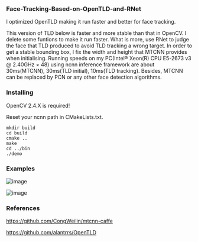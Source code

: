### Face-Tracking-Based-on-OpenTLD-and-RNet

I optimized OpenTLD making it run faster and better for face tracking.

This version of TLD below is faster and more stable than that in OpenCV. I delete some funtions to make it run faster. What is more, use RNet to judge the face that TLD produced to avoid TLD tracking a wrong target. In order to get a stable bounding box, I fix the width and height that MTCNN provides when initialising. Running speeds on my PC(Intel® Xeon(R) CPU E5-2673 v3 @ 2.40GHz × 48) using ncnn inference framework are about 30ms(MTCNN), 30ms(TLD initial), 10ms(TLD tracking). Besides, MTCNN can be replaced by PCN or any other face detection algorithms.

### Installing

OpenCV 2.4.X is required!

Reset your ncnn path in CMakeLists.txt.

```shell
mkdir build
cd build
cmake ..
make
cd ../bin
./demo
```

### Examples

![image](https://github.com/HandsomeHans/Face-Tracking-Based-on-OpenTLD-and-RNet/blob/master/example/saved.gif)

![image](https://github.com/HandsomeHans/Face-Tracking-Based-on-OpenTLD-and-RNet/blob/master/example/saved_2.gif)

### References

https://github.com/CongWeilin/mtcnn-caffe

https://github.com/alantrrs/OpenTLD
